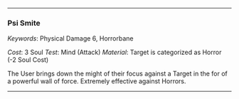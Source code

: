___

### Psi Smite

*Keywords*: Physical Damage 6, Horrorbane

*Cost*: 3 Soul
*Test*: Mind (Attack)
*Material*: Target is categorized as Horror (-2 Soul Cost)

The User brings down the might of their focus against a Target in the for of a powerful wall of force. Extremely effective against Horrors.

___